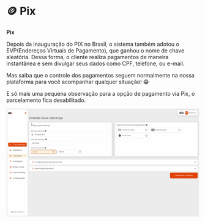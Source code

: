 # 🪙 Pix

**Pix**

<p>Depois da inauguração do PIX no Brasil, o sistema também adotou o EVP(Endereços Virtuais de Pagamento), que ganhou o nome de chave aleatória. Dessa forma, o cliente realiza pagamentos de maneira instantânea e sem divulgar seus dados como CPF, telefone, ou e-mail.<br>

Mas saiba que o controle dos pagamentos seguem normalmente na nossa plataforma para você acompanhar qualquer situação! 😁

E só mais uma pequena observação para a opção de pagamento via Pix, o parcelamento fica desabilitado.</p>

![criar_cobranca_formas_pagamento_pix](/assets/prints/criar_cobranca_formas_pagamento_pix.gif)